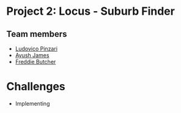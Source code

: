 # Project 2: Locus - Suburb Finder

## Team members
- [Ludovico Pinzari](https://github.com/lpinzari)
- [Ayush James](https://github.com/iwishjames)
- [Freddie Butcher](https://github.com/freddiebutcher)


# Challenges
- Implementing 
